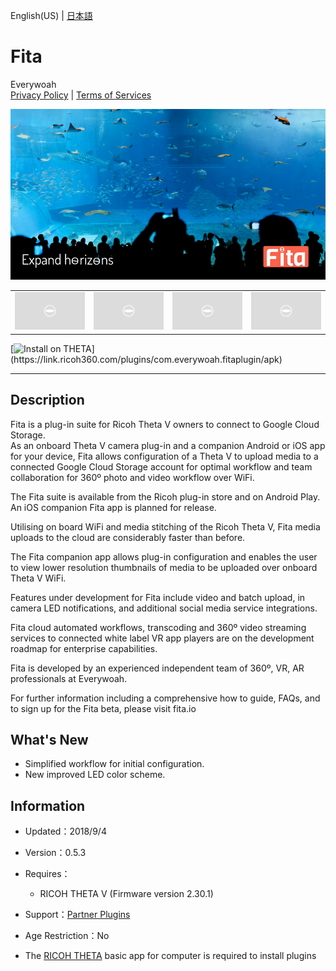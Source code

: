 English(US) | [日本語](README.ja.md)

# Fita
Everywoah  
[Privacy Policy](../../README.md#privacy-policy) | [Terms of Services](../../README.md#terms-of-services)

<div align="center">
 <img src="1.png">

 <table>
  <tr>
   <td><img src="../../resources/common/img/noimg.png"></td>
   <td><img src="../../resources/common/img/noimg.png"></td>
   <td><img src="../../resources/common/img/noimg.png"></td>
   <td><img src="../../resources/common/img/noimg.png"></td>
  </tr>
 </table>
</div>

[![Install on THETA](https://assets.ricoh360.com/image/upload/v1/front/theta/install-button.svg?)](https://link.ricoh360.com/plugins/com.everywoah.fitaplugin/apk)

***

## Description
Fita is a plug-in suite for Ricoh Theta V owners to connect to Google Cloud Storage.  
As an onboard Theta V camera plug-in and a companion Android or iOS app for your device, Fita allows configuration of a Theta V to upload media to a connected Google Cloud Storage account for optimal workflow and team collaboration for 360º photo and video workflow over WiFi.  
  
The Fita suite is available from the Ricoh plug-in store and on Android Play. An iOS companion Fita app is planned for release.  
  
Utilising on board WiFi and media stitching of the Ricoh Theta V, Fita media uploads to the cloud are considerably faster than before.  
  
The Fita companion app allows plug-in configuration and enables the user to view lower resolution thumbnails of media to be uploaded over onboard Theta V WiFi.  
  
Features under development for Fita include video and batch upload, in camera LED notifications, and additional social media service integrations.  
  
Fita cloud automated workflows, transcoding and 360º video streaming services to connected white label VR app players are on the development roadmap for enterprise capabilities.  
  
Fita is developed by an experienced independent team of 360º, VR, AR professionals at Everywoah.  
  
For further information including a comprehensive how to guide, FAQs, and to sign up for the Fita beta, please visit fita.io  

## What's New
- Simplified workflow for initial configuration.
- New improved LED color scheme.

## Information
  * Updated：2018/9/4
  * Version：0.5.3
  * Requires：
    * RICOH THETA V (Firmware version 2.30.1)
  * Support：[Partner Plugins](https://fita.io/support/)
  * Age Restriction：No

* The [RICOH THETA](https://theta360.com/ja/about/application/pc.html#app-detail-01) basic app for computer is required to install plugins
